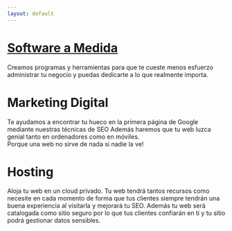 ```yaml
---
layout: default
---
```


# [Software a Medida](./custom-software.html)

Creamos programas y herramientas para que te cueste menos esfuerzo administrar tu negocio y puedas dedicarte a lo que realmente importa.

# Marketing Digital

Te ayudamos a encontrar tu hueco en la primera página de Google mediante nuestras técnicas de SEO
Además haremos que tu web luzca genial tanto en ordenadores como en móviles.  
Porque una web no sirve de nada si nadie la ve!

# Hosting

Aloja tu web en un cloud privado. Tu web tendrá tantos recursos como necesite en cada momento de forma que tus clientes siempre tendrán una buena experiencia al visitarla y mejorará tu SEO.
Además tu web será catalogada como sitio seguro por lo que tus clientes confiarán en ti y tu sitio podrá gestionar datos sensibles.
